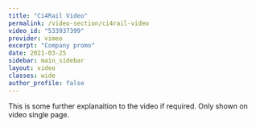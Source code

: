 ```yaml
---
title: "Ci4Rail Video"
permalink: /video-section/ci4rail-video
video_id: "533937399"
provider: vimeo
excerpt: "Company promo"
date: 2021-03-25
sidebar: main_sidebar
layout: video
classes: wide
author_profile: false
---
```

This is some further explanaition to the video if required. Only shown on video single page.
